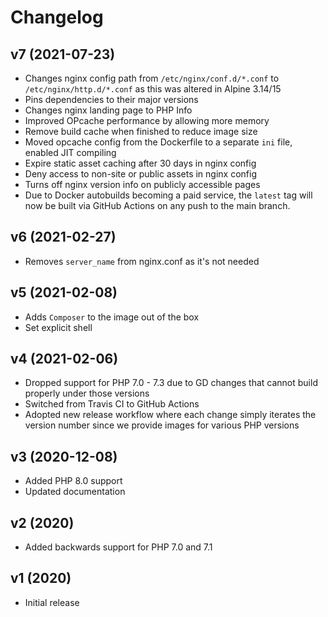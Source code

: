 # Changelog

## v7 (2021-07-23)

* Changes nginx config path from `/etc/nginx/conf.d/*.conf` to `/etc/nginx/http.d/*.conf` as this was altered in Alpine 3.14/15
* Pins dependencies to their major versions
* Changes nginx landing page to PHP Info
* Improved OPcache performance by allowing more memory
* Remove build cache when finished to reduce image size
* Moved opcache config from the Dockerfile to a separate `ini` file, enabled JIT compiling
* Expire static asset caching after 30 days in nginx config
* Deny access to non-site or public assets in nginx config
* Turns off nginx version info on publicly accessible pages
* Due to Docker autobuilds becoming a paid service, the `latest` tag will now be built via GitHub Actions on any push to the main branch.

## v6 (2021-02-27)

* Removes `server_name` from nginx.conf as it's not needed

## v5 (2021-02-08)

* Adds `Composer` to the image out of the box
* Set explicit shell

## v4 (2021-02-06)

* Dropped support for PHP 7.0 - 7.3 due to GD changes that cannot build properly under those versions
* Switched from Travis CI to GitHub Actions
* Adopted new release workflow where each change simply iterates the version number since we provide images for various PHP versions

## v3 (2020-12-08)

* Added PHP 8.0 support
* Updated documentation

## v2 (2020)

* Added backwards support for PHP 7.0 and 7.1

## v1 (2020)

* Initial release
